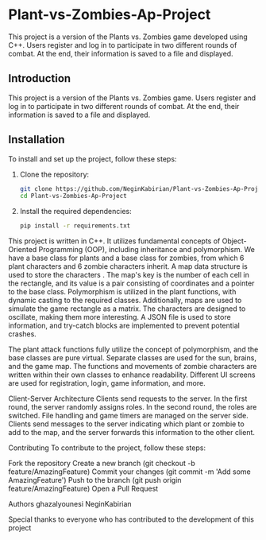 # Plant-vs-Zombies-Ap-Project

This project is a version of the Plants vs. Zombies game developed using C++. Users register and log in to participate in two different rounds of combat. At the end, their information is saved to a file and displayed.
## Introduction

This project is a version of the Plants vs. Zombies game. Users register and log in to participate in two different rounds of combat. At the end, their information is saved to a file and displayed.

## Installation

To install and set up the project, follow these steps:

1. Clone the repository:

    ```bash
    git clone https://github.com/NeginKabirian/Plant-vs-Zombies-Ap-Project.git
    cd Plant-vs-Zombies-Ap-Project
    ```

2. Install the required dependencies:

    ```bash
    pip install -r requirements.txt
    ```

This project is written in C++. It utilizes fundamental concepts of Object-Oriented Programming (OOP), including inheritance and polymorphism.
We have a base class for plants and a base class for zombies, from which 6 plant characters and 6 zombie characters inherit.
A map data structure is used to store the characters
. The map's key is the number of each cell in the rectangle, and its value is a pair consisting of coordinates and a pointer to the base class.
Polymorphism is utilized in the plant functions, with dynamic casting to the required classes.
Additionally, maps are used to simulate the game rectangle as a matrix. The characters are designed to oscillate, making them more interesting.
A JSON file is used to store information, and try-catch blocks are implemented to prevent potential crashes.

The plant attack functions fully utilize the concept of polymorphism, and the base classes are pure virtual. Separate classes are used for the sun, brains, and the game map. The functions and movements of zombie characters are written within their own classes to enhance readability. Different UI screens are used for registration, login, game information, and more.

Client-Server Architecture
Clients send requests to the server. In the first round, the server randomly assigns roles. In the second round, the roles are switched. File handling and game timers are managed on the server side. Clients send messages to the server indicating which plant or zombie to add to the map, and the server forwards this information to the other client.

Contributing
To contribute to the project, follow these steps:

Fork the repository
Create a new branch (git checkout -b feature/AmazingFeature)
Commit your changes (git commit -m 'Add some AmazingFeature')
Push to the branch (git push origin feature/AmazingFeature)
Open a Pull Request

Authors
ghazalyounesi
NeginKabirian

Special thanks to everyone who has contributed to the development of this project
